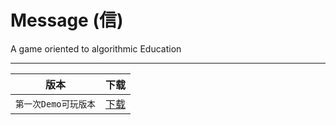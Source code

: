 # Message (信)
A game oriented to algorithmic Education


****

|版本|下载|
|----|-----|
|`第一次Demo可玩版本`|[下载](A.apk)|
